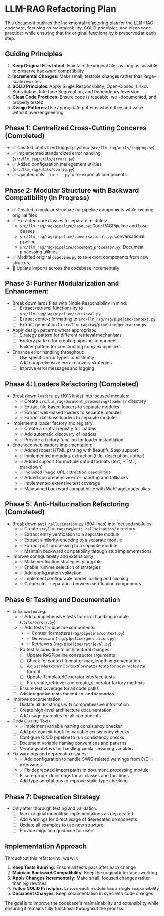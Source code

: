 # LLM-RAG Refactoring Plan

This document outlines the incremental refactoring plan for the LLM-RAG codebase, focusing on maintainability, SOLID principles, and clean code practices while ensuring that the original functionality is preserved at each step.

## Guiding Principles

1. **Keep Original Files Intact**: Maintain the original files as long as possible to preserve backward compatibility
2. **Incremental Changes**: Make small, testable changes rather than large-scale rewrites
3. **SOLID Principles**: Apply Single Responsibility, Open-Closed, Liskov Substitution, Interface Segregation, and Dependency Inversion
4. **Clean Code Practices**: Ensure code is readable, well-documented, and properly tested
5. **Design Patterns**: Use appropriate patterns where they add value without over-engineering

## Phase 1: Centralized Cross-Cutting Concerns (Completed)

- ✅ Created centralized logging system (`src/llm_rag/utils/logging.py`)
- ✅ Implemented standardized error handling (`src/llm_rag/utils/errors.py`)
- ✅ Added configuration management utilities (`src/llm_rag/utils/config.py`)
- ✅ Updated utils `__init__.py` to re-export all components

## Phase 2: Modular Structure with Backward Compatibility (In Progress)

- ✅ Created a modular structure for pipeline components while keeping original files
- ✅ Extracted core classes to separate modules:
  - `src/llm_rag/rag/pipeline/base.py`: Core RAGPipeline and base classes
  - `src/llm_rag/rag/pipeline/conversational.py`: Conversational pipeline
  - `src/llm_rag/rag/pipeline/document_processor.py`: Document processing utilities
- ✅ Modified original `pipeline.py` to re-export components from new structure
- 🔄 Update imports across the codebase incrementally

## Phase 3: Further Modularization and Enhancement

- Break down large files with Single Responsibility in mind:
  - [ ] Extract retrieval functionality to `src/llm_rag/rag/pipeline/retrieval.py`
  - [ ] Extract context formatting to `src/llm_rag/rag/pipeline/context.py`
  - [ ] Extract generation to `src/llm_rag/rag/pipeline/generation.py`
- Apply design patterns where appropriate:
  - [ ] Strategy pattern for different retrieval mechanisms
  - [ ] Factory pattern for creating pipeline components
  - [ ] Builder pattern for constructing complex pipelines
- Enhance error handling throughout:
  - [ ] Use specific error types consistently
  - [ ] Add comprehensive error recovery strategies
  - [ ] Improve error messages and logging

## Phase 4: Loaders Refactoring (Completed)

- Break down `loaders.py` (1013 lines) into focused modules:
  - ✅ Create `src/llm_rag/document_processing/loaders/` directory
  - ✅ Extract file-based loaders to separate modules
  - ✅ Extract web-based loaders to separate modules
  - ✅ Extract database loaders to separate modules
- Implement a loader factory and registry:
  - ✅ Create a central registry for loaders
  - ✅ Add automatic discovery of loaders
  - ✅ Provide a factory function for loader instantiation
- Enhanced web loaders implementation:
  - ✅ Added robust HTML parsing with BeautifulSoup support
  - ✅ Implemented metadata extraction (title, description, author)
  - ✅ Added support for multiple output formats (text, HTML, markdown)
  - ✅ Included image URL extraction capabilities
  - ✅ Added comprehensive error handling and fallbacks
  - ✅ Implemented extensive test coverage
  - ✅ Maintained backward compatibility with WebPageLoader alias

## Phase 5: Anti-Hallucination Refactoring (Completed)

- Break down `anti_hallucination.py` (694 lines) into focused modules:
  - ✅ Create `src/llm_rag/rag/anti_hallucination/` directory
  - ✅ Extract entity verification to a separate module
  - ✅ Extract similarity-checking to a separate module
  - ✅ Extract post-processing to a separate module
  - ✅ Maintain backward compatibility through stub implementations
- Improve configurability and extensibility:
  - ✅ Make verification strategies pluggable
  - ✅ Enable runtime selection of strategies
  - ✅ Add configuration validation
  - ✅ Implement configurable model loading and caching
  - ✅ Create clear separation between verification components

## Phase 6: Testing and Documentation

- Enhance testing:
  - ✅ Add comprehensive tests for error handling module (`utils/errors.py`)
  - ✅ Add tests for pipeline components:
    - ✅ Context formatters (`rag/pipeline/context.py`)
    - ✅ Generators (`rag/pipeline/generation.py`)
    - ✅ Retrievers (`rag/pipeline/retrieval.py`)
  - [ ] Fix test failures due to architectural changes:
    - [ ] Update RAGPipeline constructor arguments
    - [ ] Check for context formatter max_length implementation
    - [ ] Adjust MarkdownContextFormatter tests for new metadata format
    - [ ] Update TemplatedGenerator interface tests
    - [ ] Fix create_retriever and create_generator factory methods
  - [ ] Ensure test coverage for all code paths
  - [ ] Add integration tests for end-to-end scenarios
- Improve documentation:
  - [ ] Update all docstrings with comprehensive information
  - [ ] Create high-level architecture documentation
  - [ ] Add usage examples for all components
- Code Quality Tools:
  - ✅ Implement variable naming consistency checker
  - [ ] Add pre-commit hook for variable consistency checks
  - [ ] Configure CI/CD pipeline to run consistency checks
  - [ ] Document variable naming conventions and patterns
  - [ ] Create guidelines for handling similar-meaning variables
- Fix warnings and deprecation issues:
  - ✅ Add configuration to handle SWIG-related warnings from C/C++ extensions
  - ✅ Fix deprecated import paths in document_processing module
  - [ ] Ensure proper docstrings for all classes and functions
  - [ ] Add type annotations to improve static type checking

## Phase 7: Deprecation Strategy

- Only after thorough testing and validation:
  - [ ] Mark original monolithic implementations as deprecated
  - [ ] Add warnings for direct usage of deprecated components
  - [ ] Update all examples to use new structure
  - [ ] Provide migration guidance for users

## Implementation Approach

Throughout this refactoring, we will:

1. **Keep Tests Running**: Ensure all tests pass after each change
2. **Maintain Backward Compatibility**: Keep the original interfaces working
3. **Apply Changes Incrementally**: Make small, focused changes rather than big rewrites
4. **Follow SOLID Principles**: Ensure each module has a single responsibility
5. **Document Changes**: Keep documentation in sync with code changes

The goal is to improve the codebase's maintainability and extensibility while ensuring it remains fully functional throughout the process.
